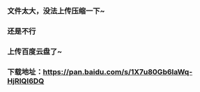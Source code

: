 ### 文件太大，没法上传压缩一下~

### 还是不行


### 上传百度云盘了~

### 下载地址：https://pan.baidu.com/s/1X7u80Gb6laWq-HjRlQI6DQ
